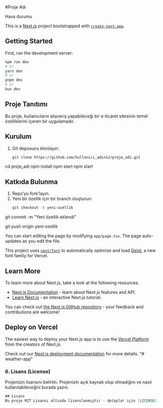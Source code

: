 #Proje Adı

Hava durumu

This is a [Next.js](https://nextjs.org) project bootstrapped with [`create-next-app`](https://nextjs.org/docs/app/api-reference/cli/create-next-app).

## Getting Started

First, run the development server:

```bash
npm run dev
# or
yarn dev
# or
pnpm dev
# or
bun dev
```

## Proje Tanıtımı
Bu proje, kullanıcıların alışveriş yapabileceği bir e-ticaret sitesinin temel özelliklerini içeren bir uygulamadır.

## Kurulum
1. Git deposunu klonlayın:
   ```bash
   git clone https://github.com/kullanici_adiniz/proje_adi.git


cd proje_adi
npm install
npm start
npm start


## Katkıda Bulunma
1. Repo'yu fork'layın.
2. Yeni bir özellik için bir branch oluşturun:
   ```bash
   git checkout -b yeni-ozellik

git commit -m "Yeni özellik eklendi"

git push origin yeni-ozellik


You can start editing the page by modifying `app/page.tsx`. The page auto-updates as you edit the file.

This project uses [`next/font`](https://nextjs.org/docs/app/building-your-application/optimizing/fonts) to automatically optimize and load [Geist](https://vercel.com/font), a new font family for Vercel.

## Learn More

To learn more about Next.js, take a look at the following resources:

- [Next.js Documentation](https://nextjs.org/docs) - learn about Next.js features and API.
- [Learn Next.js](https://nextjs.org/learn) - an interactive Next.js tutorial.

You can check out [the Next.js GitHub repository](https://github.com/vercel/next.js) - your feedback and contributions are welcome!

## Deploy on Vercel

The easiest way to deploy your Next.js app is to use the [Vercel Platform](https://vercel.com/new?utm_medium=default-template&filter=next.js&utm_source=create-next-app&utm_campaign=create-next-app-readme) from the creators of Next.js.

Check out our [Next.js deployment documentation](https://nextjs.org/docs/app/building-your-application/deploying) for more details.
"# weather-app" 



### 6. **Lisans (License)**
Projenizin lisansını belirtin. Projenizin açık kaynak olup olmadığını ve nasıl kullanılabileceğini burada yazın.

```markdown
## Lisans
Bu proje MIT Lisansı altında lisanslanmıştır - detaylar için [LICENSE](LICENSE) dosyasına bakın.
